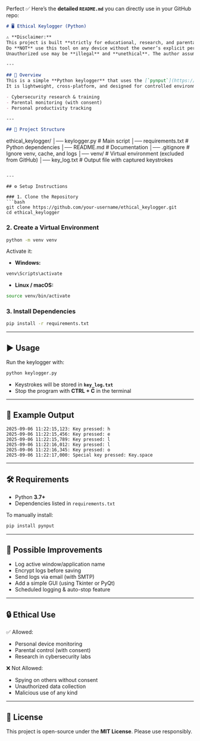 Perfect ✅ Here’s the **detailed `README.md`** you can directly use in your GitHub repo:

```markdown
# 🖥️ Ethical Keylogger (Python)

⚠️ **Disclaimer:**  
This project is built **strictly for educational, research, and parental control purposes only**.  
Do **NOT** use this tool on any device without the owner’s explicit permission.  
Unauthorized use may be **illegal** and **unethical**. The author assumes no responsibility for misuse.  

---

## 📖 Overview
This is a simple **Python keylogger** that uses the [`pynput`](https://pypi.org/project/pynput/) library to monitor and log keystrokes.  
It is lightweight, cross-platform, and designed for controlled environments like:  

- Cybersecurity research & training  
- Parental monitoring (with consent)  
- Personal productivity tracking  

---

## 📂 Project Structure
```

ethical\_keylogger/
│── keylogger.py         # Main script
│── requirements.txt     # Python dependencies
│── README.md            # Documentation
│── .gitignore           # Ignore venv, cache, and logs
│── venv/                # Virtual environment (excluded from GitHub)
│── key\_log.txt          # Output file with captured keystrokes

````

---

## ⚙️ Setup Instructions

### 1. Clone the Repository
```bash
git clone https://github.com/your-username/ethical_keylogger.git
cd ethical_keylogger
````

### 2. Create a Virtual Environment

```bash
python -m venv venv
```

Activate it:

* **Windows:**

```bash
venv\Scripts\activate
```

* **Linux / macOS:**

```bash
source venv/bin/activate
```

### 3. Install Dependencies

```bash
pip install -r requirements.txt
```

---

## ▶️ Usage

Run the keylogger with:

```bash
python keylogger.py
```

* Keystrokes will be stored in **`key_log.txt`**
* Stop the program with **CTRL + C** in the terminal

---

## 📑 Example Output

```
2025-09-06 11:22:15,123: Key pressed: h
2025-09-06 11:22:15,456: Key pressed: e
2025-09-06 11:22:15,789: Key pressed: l
2025-09-06 11:22:16,012: Key pressed: l
2025-09-06 11:22:16,345: Key pressed: o
2025-09-06 11:22:17,000: Special key pressed: Key.space
```

---

## 🛠️ Requirements

* Python **3.7+**
* Dependencies listed in `requirements.txt`

To manually install:

```bash
pip install pynput
```

---

## 🚀 Possible Improvements

* Log active window/application name
* Encrypt logs before saving
* Send logs via email (with SMTP)
* Add a simple GUI (using Tkinter or PyQt)
* Scheduled logging & auto-stop feature

---

## 🔒 Ethical Use

✅ Allowed:

* Personal device monitoring
* Parental control (with consent)
* Research in cybersecurity labs

❌ Not Allowed:

* Spying on others without consent
* Unauthorized data collection
* Malicious use of any kind

---

## 📝 License

This project is open-source under the **MIT License**.
Please use responsibly.

```


